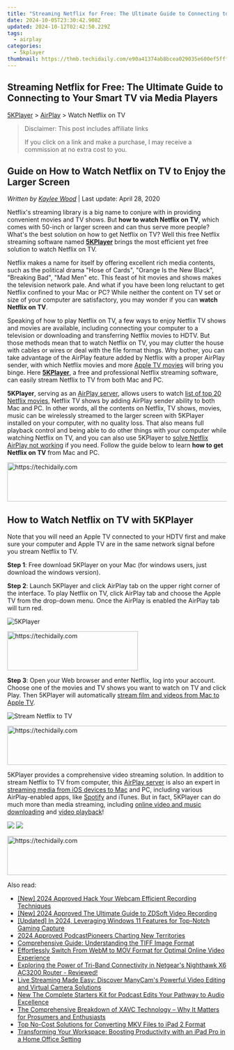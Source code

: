 ```yaml
---
title: "Streaming Netflix for Free: The Ultimate Guide to Connecting to Your Smart TV via Media Players"
date: 2024-10-05T23:30:42.908Z
updated: 2024-10-12T02:42:50.229Z
tags:
  - airplay
categories:
  - 5kplayer
thumbnail: https://thmb.techidaily.com/e90a41374ab8bcea029035e600ef5fff009cee16ec9e8eead9f3969598aefde0.jpg
---
```


## Streaming Netflix for Free: The Ultimate Guide to Connecting to Your Smart TV via Media Players

[5KPlayer](https://tools.techidaily.com/5kplayer/products/) \> [AirPlay](https://tools.techidaily.com/5kplayer/airplay/) \> Watch Netflix on TV

>  Disclaimer: This post includes affiliate links
>
>  If you click on a link and make a purchase, I may receive a commission at no extra cost to you.
>

## Guide on How to Watch Netflix on TV to Enjoy the Larger Screen

 _Written by [Kaylee Wood](https://www.quora.com/profile/Amanda-Hu-21)_ | Last update: April 28, 2020

Netflix's streaming library is a big name to conjure with in providing convenient movies and TV shows. But **how to watch Netflix on TV**, which comes with 50-inch or larger screen and can thus serve more people? What's the best solution on how to get Netflix on TV? Well this free Netflix streaming software named [**5KPlayer**](https://tools.techidaily.com/5kplayer/products/) brings the most efficient yet free solution to watch Netflix on TV. 

Netflix makes a name for itself by offering excellent rich media contents, such as the political drama "Hose of Cards", "Orange Is the New Black", "Breaking Bad", "Mad Men" etc. This feast of hit movies and shows makes the television network pale. And what if you have been long reluctant to get Netflix confined to your Mac or PC? While neither the content on TV set or size of your computer are satisfactory, you may wonder if you can **watch Netflix on TV**.

Speaking of how to play Netflix on TV, a few ways to enjoy Netflix TV shows and movies are available, including connecting your computer to a television or downloading and transferring Netflix movies to HDTV. But those methods mean that to watch Netflix on TV, you may clutter the house with cables or wires or deal with the file format things. Why bother, you can take advantage of the AirPlay feature added by Netflix with a proper AirPlay sender, with which Netflix movies and more [Apple TV movies](https://tools.techidaily.com/5kplayer/airplay/) will bring you binge. Here **[5KPlayer](https://tools.techidaily.com/5kplayer/products/)**, a free and professional Netflix streaming software, can easily stream Netflix to TV from both Mac and PC.

**5KPlayer**, serving as an [AirPlay server](https://tools.techidaily.com/5kplayer/airplay/), allows users to watch [list of top 20 Netflix movies](https://tools.techidaily.com/5kplayer/airplay/), Netflix TV shows by adding AirPlay sender ability to both Mac and PC. In other words, all the contents on Netflix, TV shows, movies, music can be wirelessly streamed to the larger screen with 5KPlayer installed on your computer, with no quality loss. That also means full playback control and being able to do other things with your computer while watching Netflix on TV, and you can also use 5KPlayer to [solve Netflix AirPlay not working](https://tools.techidaily.com/5kplayer/airplay/) if you need. Follow the guide below to learn **how to get Netflix on TV** from Mac and PC. 

<!-- affiliate ads begin -->
<a href="https://aligracehair.sjv.io/c/5597632/1885932/19272" target="_top" id="1885932">
  <img src="//a.impactradius-go.com/display-ad/19272-1885932" border="0" alt="https://techidaily.com" width="728" height="90"/>
</a>
<img height="0" width="0" src="https://aligracehair.sjv.io/i/5597632/1885932/19272" style="position:absolute;visibility:hidden;" border="0" />
<!-- affiliate ads end -->

## How to Watch Netflix on TV with 5KPlayer

Note that you will need an Apple TV connected to your HDTV first and make sure your computer and Apple TV are in the same network signal before you stream Netflix to TV.

**Step 1**: Free download 5KPlayer on your Mac (for windows users, just download the windows version).

**Step 2**: Launch 5KPlayer and click AirPlay tab on the upper right corner of the interface. To play Netflix on TV, click AirPlay tab and choose the Apple TV from the drop-down menu. Once the AirPlay is enabled the AirPlay tab will turn red.

![5KPlayer](https://www.5kplayer.com/airplay/img/5kplayer-airplay.jpg) 

<!-- affiliate ads begin -->
<a href="https://aligracehair.sjv.io/c/5597632/2036496/19272" target="_top" id="2036496">
  <img src="//a.impactradius-go.com/display-ad/19272-2036496" border="0" alt="https://techidaily.com" width="300" height="90"/>
</a>
<img height="0" width="0" src="https://aligracehair.sjv.io/i/5597632/2036496/19272" style="position:absolute;visibility:hidden;" border="0" />
<!-- affiliate ads end -->

**Step 3**: Open your Web browser and enter Netflix, log into your account. Choose one of the movies and TV shows you want to watch on TV and click Play. Then 5KPlayer will automatically [stream film and videos from Mac to Apple TV](https://tools.techidaily.com/5kplayer/airplay/). 

![Stream Netflix to TV](https://www.5kplayer.com/airplay/img/airplay-videos.jpg) 

<!-- affiliate ads begin -->
<a href="https://appsumo.8odi.net/c/5597632/2118306/7443" target="_top" id="2118306">
  <img src="//a.impactradius-go.com/display-ad/7443-2118306" border="0" alt="https://techidaily.com" width="728" height="90"/>
</a>
<img height="0" width="0" src="https://appsumo.8odi.net/i/5597632/2118306/7443" style="position:absolute;visibility:hidden;" border="0" />
<!-- affiliate ads end -->

5KPlayer provides a comprehensive video streaming solution. In addition to stream Netflix to TV from computer, this [AirPlay server](https://tools.techidaily.com/5kplayer/airplay/) is also an expert in [streaming media from iOS devices to Mac](https://tools.techidaily.com/5kplayer/airplay/) and PC, including various AirPlay-enabled apps, like [Spotify](https://tools.techidaily.com/5kplayer/airplay/) and iTunes. But in fact, 5KPlayer can do much more than media streaming, including [online video and music downloading](https://tools.techidaily.com/5kplayer/youtube-download/) and [video playback](https://tools.techidaily.com/5kplayer/video-music-player/)!

[![](https://www.5kplayer.com/airplay/../button/freedownwhitewin.png)](https://tools.techidaily.com/5kplayer/products/) [![](https://www.5kplayer.com/airplay/../button/freedownbackmac.png)](https://tools.techidaily.com/5kplayer/products/)

<!-- affiliate ads begin -->
<a href="https://unicoeye.pxf.io/c/5597632/2134246/18498" target="_top" id="2134246">
  <img src="//a.impactradius-go.com/display-ad/18498-2134246" border="0" alt="https://techidaily.com" width="728" height="90"/>
</a>
<img height="0" width="0" src="https://unicoeye.pxf.io/i/5597632/2134246/18498" style="position:absolute;visibility:hidden;" border="0" />
<!-- affiliate ads end -->

<ins class="adsbygoogle"
     style="display:block"
     data-ad-format="autorelaxed"
     data-ad-client="ca-pub-7571918770474297"
     data-ad-slot="1223367746"></ins>

<ins class="adsbygoogle"
     style="display:block"
     data-ad-client="ca-pub-7571918770474297"
     data-ad-slot="8358498916"
     data-ad-format="auto"
     data-full-width-responsive="true"></ins>

<span class="atpl-alsoreadstyle">Also read:</span>
<div><ul>
<li><a href="https://video-capture.techidaily.com/new-2024-approved-hack-your-webcam-efficient-recording-techniques/"><u>[New] 2024 Approved Hack Your Webcam Efficient Recording Techniques</u></a></li>
<li><a href="https://screen-recording.techidaily.com/new-2024-approved-the-ultimate-guide-to-zdsoft-video-recording/"><u>[New] 2024 Approved The Ultimate Guide to ZDSoft Video Recording</u></a></li>
<li><a href="https://screen-activity-recording.techidaily.com/updated-in-2024-leveraging-windows-11-features-for-top-notch-gaming-capture/"><u>[Updated] In 2024, Leveraging Windows 11 Features for Top-Notch Gaming Capture</u></a></li>
<li><a href="https://article-posts.techidaily.com/2024-approved-podcastpioneers-charting-new-territories/"><u>2024 Approved PodcastPioneers Charting New Territories</u></a></li>
<li><a href="https://media-tips.techidaily.com/comprehensive-guide-understanding-the-tiff-image-format/"><u>Comprehensive Guide: Understanding the TIFF Image Format</u></a></li>
<li><a href="https://media-tips.techidaily.com/effortlessly-switch-from-webm-to-mov-format-for-optimal-online-video-experience/"><u>Effortlessly Switch From WebM to MOV Format for Optimal Online Video Experience</u></a></li>
<li><a href="https://buynow-marvelous.techidaily.com/exploring-the-power-of-tri-band-connectivity-in-netgears-nighthawk-x6-ac3200-router-reviewed/"><u>Exploring the Power of Tri-Band Connectivity in Netgear's Nighthawk X6 AC3200 Router - Reviewed!</u></a></li>
<li><a href="https://vp-tips.techidaily.com/live-streaming-made-easy-discover-manycams-powerful-video-editing-and-virtual-camera-solutions/"><u>Live Streaming Made Easy: Discover ManyCam's Powerful Video Editing and Virtual Camera Solutions</u></a></li>
<li><a href="https://sound-tweaking.techidaily.com/new-the-complete-starters-kit-for-podcast-edits-your-pathway-to-audio-excellence/"><u>New The Complete Starters Kit for Podcast Edits Your Pathway to Audio Excellence</u></a></li>
<li><a href="https://media-tips.techidaily.com/the-comprehensive-breakdown-of-xavc-technology-why-it-matters-for-prosumers-and-enthusiasts/"><u>The Comprehensive Breakdown of XAVC Technology – Why It Matters for Prosumers and Enthusiasts</u></a></li>
<li><a href="https://media-tips.techidaily.com/top-no-cost-solutions-for-converting-mkv-files-to-ipad-2-format/"><u>Top No-Cost Solutions for Converting MKV Files to iPad 2 Format</u></a></li>
<li><a href="https://tech-recovery.techidaily.com/transforming-your-workspace-boosting-productivity-with-an-ipad-pro-in-a-home-office-setting/"><u>Transforming Your Workspace: Boosting Productivity with an iPad Pro in a Home Office Setting</u></a></li>
</ul></div>

